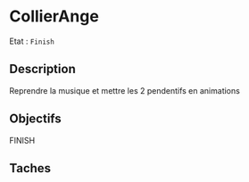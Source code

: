 # CollierAnge

Etat : `Finish`

## Description

Reprendre la musique et mettre les 2 pendentifs en animations

## Objectifs

FINISH

## Taches
